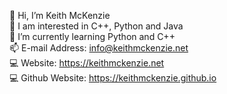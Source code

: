  👋 Hi, I’m Keith McKenzie <br>
 👀 I am interested in C++, Python and Java <br>
 🌱 I’m currently learning Python and C++ <br>
 📫 E-mail Address: info@keithmckenzie.net <br>
 💻 Website: https://keithmckenzie.net <br>
 💻 Github Website: https://keithmckenzie.github.io <br>
